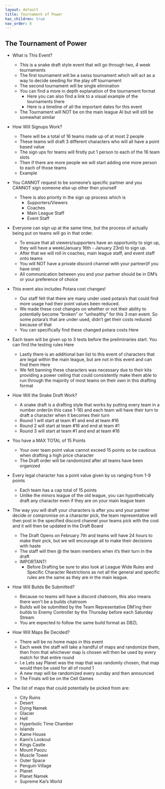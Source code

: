 ```yaml
---
layout: default
title: Tournament of Power
has_children: true
nav_order: 8
---
```


## The Tournament of Power

* What is This Event?
    * This is a snake draft style event that will go through two, 4 week tournaments
    * The first tournament will be a swiss tournament which will act as a way to decide seeding for the play off tournament
    * The second tournament will be single elimination
    * You can find a more in depth explanation of the tournament format 
        * Here you can also find a link to a visual example of the tournaments there
        * Here is a timeline of all the important dates for this event
    * The Tournament will NOT be on the main league AI but will still be somewhat similar

* How Will Signups Work?
    * There will be a total of 16 teams made up of at most 2 people
    * These teams will draft 3 different characters who will all have a point based value 
    * The sign ups for teams will firstly put 1 person to each of the 16 team slots
    * Then if there are more people we will start adding one more person to each of those teams
    * Example 
    
    
* You CANNOT request to be someone’s specific partner and you CANNOT sign someone else up other then yourself
    * There is also priority in the sign up process which is
        * Supporters/Viewers
        * Coaches
        * Main League Staff
        * Event Staff

* Everyone can sign up at the same time, but the process of actually being put on teams will go in that order. 
    * To ensure that all viewers/supporters have an opportunity to sign up, they will have a week(January 16th - January 23rd) to sign up. 
    * After that we will roll in coaches, main league staff, and event staff onto teams
    * You will NOT have a private discord channel with your partner(if you have one)
    * All communication between you and your partner should be in DM’s or your preference of choice

* This event also includes Potara cost changes!
    * Our staff felt that there are many under used potara’s that could find more usage had their point values been reduced. 
    * We made these cost changes on whether or not their ability to potentially become “broken” or “unhealthy” for this 3 man event. So some potara’s that are under used, didn’t get their costs reduced because of that
    * You can specifically find these changed potara costs Here

* Each team will be given up to 3 tests before the preliminaries start. You can find the testing rules Here

    * Lastly there is an additional ban list to this event of characters that are legal within the main league, but are not in this event and can find them 
    Here
    * We felt banning these characters was necessary due to their kits providing a power ceiling that could consistently make them able to run through the majority of most teams on their own in this drafting format

* How Will the Snake Draft Work?
    * A snake draft is a drafting style that works by putting every team in a number order(in this case 1-16) and each team will have their turn to draft a character when it becomes their turn
    * Round 1 will start at team #1 and end at team #16
    * Round 2 will start at team #16 and end at team #1
    * Round 3 will start at team #1 and end at team #16

* You have a MAX TOTAL of 15 Points 
    * Your over team point value cannot exceed 15 points so be cautious when drafting a high price character
    * The Draft order will be randomized after all teams have been organized

* Every legal character has a point value given by us ranging from 1-9 points
    * Each team has a cap total of 15 points
    * Unlike the minors league of the old league, you can hypothetically draft any character even if they are on your main league team

* The way you will draft your characters is after you and your partner decide or compromise on a character pick, the team representative will then post in the specified discord channel your teams pick with the cost and it will then be updated in the Draft Board
    * The Draft Opens on February 7th and teams will have 24 hours to make their pick, but we will encourage all to make their decisions with haste
    * The staff will then @ the team members when it’s their turn in the draft
    * IMPORTANT!
         * Before Drafting be sure to also look at League Wide Rules and Specific Character Restrictions as not all the general and specific rules are the same as they are in the main league.

* How Will Builds Be Submitted?
    * Because no teams will have a discord chatroom, this also means there won’t be a builds chatroom
    * Builds will be submitted by the Team Representative DM’ing their builds to Enemy Controller by the Thursday before each Saturday Stream
    * You are expected to follow the same build format as DBZL

* How Will Maps Be Decided?
    * There will be no home maps in this event
    * Each week the staff will take a handful of maps and randomize them, then from that whichever map is chosen will then be used by every match for that entire round
    * I.e Lets say Planet was the map that was randomly chosen, that map would then be used for all of round 1
    * A new map will be randomized every sunday and then announced
    * The Finals will be on the Cell Games

* The list of maps that could potentially be picked from are:
    * City Ruins
    * Desert
    * Dying Namek
    * Glacier
    * Hell
    * Hyperbolic Time Chamber
    * Islands
    * Kame House
    * Kami’s Lookout
    * Kings Castle
    * Mount Paozu
    * Muscle Tower
    * Outer Space
    * Penguin Village
    * Planet
    * Planet Namek
    * Supreme Kai’s World
